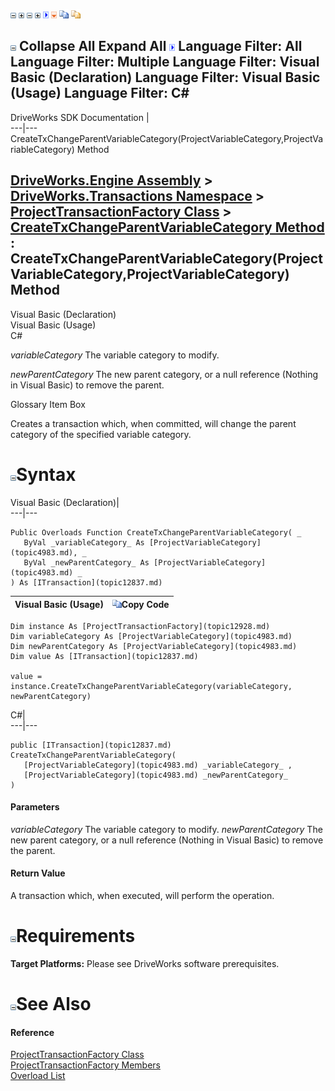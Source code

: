 ![](dotnetimages/collapse.gif) ![](dotnetimages/expand.gif) ![](dotnetimages/collapse.gif) ![](dotnetimages/expand.gif) ![](dotnetimages/drpdown.gif) ![](dotnetimages/drpdown_orange.gif) ![](dotnetimages/copycode.gif) ![](dotnetimages/copycodeHighlight.gif)

![](dotnetimages/collapse.gif) Collapse All Expand All ![](dotnetimages/drpdown.gif) Language Filter: All  Language Filter: Multiple  Language Filter: Visual Basic (Declaration) Language Filter: Visual Basic (Usage) Language Filter: C#  
---  
DriveWorks SDK Documentation  |   
---|---  
CreateTxChangeParentVariableCategory(ProjectVariableCategory,ProjectVariableCategory) Method   
  
[DriveWorks.Engine Assembly](topic2156.md) > [DriveWorks.Transactions Namespace](topic12835.md) > [ProjectTransactionFactory Class](topic12928.md) > [CreateTxChangeParentVariableCategory Method](topic12990.md) : CreateTxChangeParentVariableCategory(ProjectVariableCategory,ProjectVariableCategory) Method  
---  
  
Visual Basic (Declaration)    
Visual Basic (Usage)    
C# 

_variableCategory_
    The variable category to modify.

_newParentCategory_
    The new parent category, or a null reference (Nothing in Visual Basic) to remove the parent.

Glossary Item Box

Creates a transaction which, when committed, will change the parent category of the specified variable category. 

# ![](dotnetimages/collapse.gif)Syntax

Visual Basic (Declaration)|   
---|---  
      
    
    Public Overloads Function CreateTxChangeParentVariableCategory( _
       ByVal _variableCategory_ As [ProjectVariableCategory](topic4983.md), _
       ByVal _newParentCategory_ As [ProjectVariableCategory](topic4983.md) _
    ) As [ITransaction](topic12837.md)  
  
Visual Basic (Usage)| ![](dotnetimages/copycode.gif)Copy Code  
---|---  
      
    
    Dim instance As [ProjectTransactionFactory](topic12928.md)
    Dim variableCategory As [ProjectVariableCategory](topic4983.md)
    Dim newParentCategory As [ProjectVariableCategory](topic4983.md)
    Dim value As [ITransaction](topic12837.md)
     
    value = instance.CreateTxChangeParentVariableCategory(variableCategory, newParentCategory)  
  
C#|   
---|---  
      
    
    public [ITransaction](topic12837.md) CreateTxChangeParentVariableCategory( 
       [ProjectVariableCategory](topic4983.md) _variableCategory_ ,
       [ProjectVariableCategory](topic4983.md) _newParentCategory_
    )  
  
#### Parameters

 _variableCategory_
    The variable category to modify.
_newParentCategory_
    The new parent category, or a null reference (Nothing in Visual Basic) to remove the parent.

#### Return Value

A transaction which, when executed, will perform the operation.

# ![](dotnetimages/collapse.gif)Requirements

**Target Platforms:** Please see DriveWorks software prerequisites.

# ![](dotnetimages/collapse.gif)See Also

#### Reference

[ProjectTransactionFactory Class](topic12928.md)   
[ProjectTransactionFactory Members](topic12929.md)   
[Overload List](topic12990.md)


